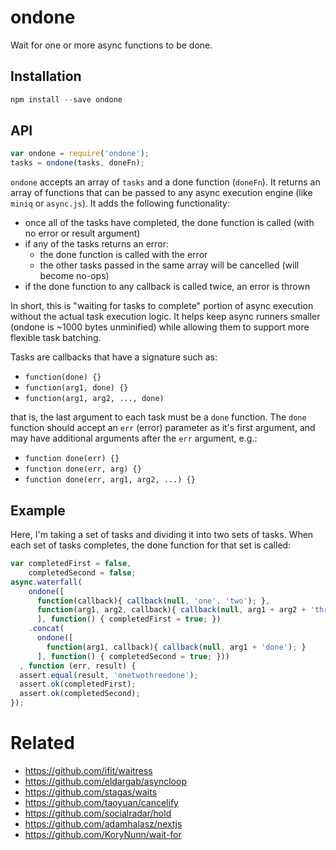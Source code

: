 # ondone

Wait for one or more async functions to be done.

## Installation

```js
npm install --save ondone
```

## API

```js
var ondone = require('ondone');
tasks = ondone(tasks, doneFn);
```

`ondone` accepts an array of `tasks` and a done function (`doneFn`). It returns an array of functions that can be passed to any async execution engine (like `miniq` or `async.js`). It adds the following functionality:

- once all of the tasks have completed, the done function is called (with no error or result argument)
- if any of the tasks returns an error:
    - the done function is called with the error
    - the other tasks passed in the same array will be cancelled (will become no-ops)
- if the done function to any callback is called twice, an error is thrown

In short, this is "waiting for tasks to complete" portion of async execution without the actual task execution logic. It helps keep async runners smaller (ondone is ~1000 bytes unminified) while allowing them to support more flexible task batching.

Tasks are callbacks that have a signature such as:

- `function(done) {}`
- `function(arg1, done) {}`
- `function(arg1, arg2, ..., done)`

that is, the last argument to each task must be a `done` function. The `done` function should accept an `err` (error) parameter as it's first argument, and may have additional arguments after the `err` argument, e.g.:

- `function done(err) {}`
- `function done(err, arg) {}`
- `function done(err, arg1, arg2, ...) {}`

## Example

Here, I'm taking a set of tasks and dividing it into two sets of tasks. When each set of tasks completes, the done function for that set is called:

```js
var completedFirst = false,
    completedSecond = false;
async.waterfall(
    ondone([
      function(callback){ callback(null, 'one', 'two'); },
      function(arg1, arg2, callback){ callback(null, arg1 + arg2 + 'three');}
      ], function() { completedFirst = true; })
    .concat(
      ondone([
        function(arg1, callback){ callback(null, arg1 + 'done'); }
      ], function() { completedSecond = true; }))
  , function (err, result) {
  assert.equal(result, 'onetwothreedone');
  assert.ok(completedFirst);
  assert.ok(completedSecond);
});
```

# Related

- https://github.com/ifit/waitress
- https://github.com/eldargab/asyncloop
- https://github.com/stagas/waits
- https://github.com/taoyuan/cancelify
- https://github.com/socialradar/hold
- https://github.com/adamhalasz/nextjs
- https://github.com/KoryNunn/wait-for
